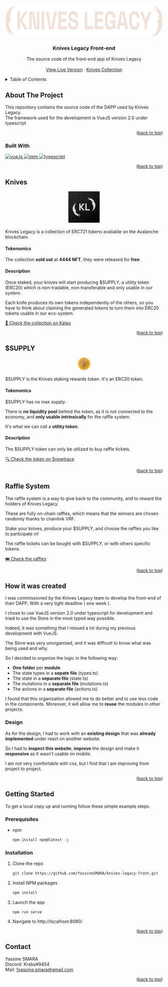 <a name="readme-top"></a>
<!-- PROJECT LOGO -->
<br />
<div align="center">
  <a href="https://github.com/YassineSMARA/knives-legacy-front" target="_blank" >
    <img src="images/logoHome.webp" alt="Logo" width="681" height="104">
  </a>

<h3 align="center">Knives Legacy Front-end</h3>

  <p align="center">
    The source code of the front-end app of Knives Legacy
    <br />
    <br />
    <a href="https://www.knives-legacy.io/" target="_blank">View Live Version</a>
    ·
    <a href="https://marketplace.kalao.io/collection/0x114712e2813451f6eb64fee2be26338d83da56c0" target="_blank">Knives Collection</a>
  </p>
</div>

<!-- TABLE OF CONTENTS -->
<details>
  <summary>Table of Contents</summary>
  <ol>
    <li>
      <a href="#about-the-project">About The Project</a>
      <ul>
        <li><a href="#built-with">Built With</a></li>
      </ul>
      <ul>
        <li><a href="#knives">Knives</a></li>
      </ul>
      <ul>
        <li><a href="#supply">$SUPPLY</a></li>
      </ul>
      <ul>
        <li><a href="#raffle-system">Raffle System</a></li>
      </ul>
    </li>
    <li><a href="#how-it-was-created">How it was created</a></li>
    <li>
      <a href="#getting-started">Getting Started</a>
      <ul>
        <li><a href="#prerequisites">Prerequisites</a></li>
        <li><a href="#installation">Installation</a></li>
      </ul>
    </li>
    <li><a href="#contact">Contact</a></li>
  </ol>
</details>



<!-- ABOUT THE PROJECT -->
## About The Project

This repository contains the source code of the DAPP used by Knives Legacy.<br>
The framework used for the development is VueJS version 2.0 under typescript<br>
<p align="right">(<a href="#readme-top">back to top</a>)</p>

### Built With

<p align="left">
  <a href="https://vuejs.org/" target="_blank">
     <img src="https://cdn.jsdelivr.net/gh/devicons/devicon/icons/vuejs/vuejs-original.svg" alt="vueJs" width="40" height="40" />
  </a>
  <a href="https://www.npmjs.com/" target="_blank">
     <img src="https://cdn.jsdelivr.net/gh/devicons/devicon/icons/npm/npm-original-wordmark.svg" alt="npm" width="40" height="50" />
  </a>
  <a href="https://www.typescriptlang.org/" target="_blank">
     <img src="https://cdn.jsdelivr.net/gh/devicons/devicon/icons/typescript/typescript-original.svg" alt="typescript" width="40" height="40"/>
  </a>
</p>
<p align="right">(<a href="#readme-top">back to top</a>)</p>

<!-- Knives -->
## Knives
<div align="center">
  <img src="images/knives-logo.jpeg" alt="Knives Logo" width="100" height="100" />
</div>
<br>
Knives Legacy is a collection of ERC721 tokens available on the Avalanche blockchain.<br>

#### Tokenomics
The collection <strong>sold out</strong> at <strong>4444 NFT</strong>, they were released for <strong>free</strong>.
<br>

#### Description

Once staked, your knives will start producing $SUPPLY, a utility token (ERC20) which is non-tradable, non-transferable and only usable in our system.

Each knife produces its own tokens independently of the others, so you have to think about claiming the generated tokens to turn them into ERC20 tokens usable in our eco-system.

<a href="https://marketplace.kalao.io/collection/0x114712e2813451f6eb64fee2be26338d83da56c0" target="_blank"> 
  🛒 Check the collection on Kalao
</a>

<p align="right">(<a href="#readme-top">back to top</a>)</p>

<!-- $SUPPLY -->
## $SUPPLY
<div align="center">
  <img src="images/supply.webp" alt="$SUPPLY" width="40" height="40" />
</div>
<br>
$SUPPLY is the Knives staking rewards token. It's an ERC20 token.<br> 

#### Tokenomics
$SUPPLY has no max supply.

There is **no liquidity pool** behind the token, as it is not connected to the economy, and **only usable intrinsically** for the raffle system.

It's what we can call a **utility token**.

#### Description
The $SUPPLY token can only be utilized to buy raffle tickets.

<a href="https://snowtrace.io/address/0x1D61841a46fF7Ed90C9De6d956108582DE3688F6" target="_blank"> 
  🔍 Check the token on Snowtrace
</a>

<p align="right">(<a href="#readme-top">back to top</a>)</p>

<!-- Raffle System -->
## Raffle System

The raffle system is a way to give back to the community, and to reward the holders of Knives Legacy.<br>

These are fully on-chain raffles, which means that the winners are chosen randomly thanks to chainlink VRF.<br>

Stake your knives, produce your $SUPPLY, and choose the raffles you like to participate in!<br>

The raffle tickets can be bought with $SUPPLY, or with others specific tokens.<br>

<a href="https://www.knives-legacy.io/raffles" target="_blank"> 
  🎟️ Check the raffles
</a>

<p align="right">(<a href="#readme-top">back to top</a>)</p>

<!-- How it was created -->
## How it was created

I was commissioned by the Knives Legacy team to develop the front-end of their DAPP, With a very tight deadline ( one week ).

I chose to use VueJS version 2.0 under typescript for development and tried to use the Store in the most typed way possible.<br>

Indeed, it was something that I missed a lot during my previous development with VueJS.<br>

The Store was very unorganized, and it was difficult to know what was being used and why.<br>

So I decided to organize the logic in the following way:
- **One folder** per **module**
- The state types in a **sepate file** (types.ts)
- The state in a **separate file** (state.ts)
- The mutations in a **separate file** (mutations.ts)
- The actions in a **separate file** (actions.ts)

I found that this organization allowed me to do better and to use less code in the components.
Moreover, it will allow me to **reuse** the modules in other projects.

### Design

As for the design, I had to work with an **existing design** that was **already implemented** under react on another website.

So I had to **inspect this website**, **improve** the design and make it **responsive** as it wasn't usable on mobile.

I am not very comfortable with css, but I find that I am improving from project to project.

<p align="right">(<a href="#readme-top">back to top</a>)</p>

<!-- GETTING STARTED -->
## Getting Started

To get a local copy up and running follow these simple example steps.

### Prerequisites

* npm
  ```sh
  npm install npm@latest -g
  ```

### Installation

1. Clone the repo
   ```sh
   git clone https://github.com/YassineSMARA/knives-legacy-front.git
   ```
2. Install NPM packages
   ```sh
   npm install
   ```
3. Launch the app
   ```env
   npm run serve
   ```
3. Navigate to http://localhost:8080/


<p align="right">(<a href="#readme-top">back to top</a>)</p>

<!-- CONTACT -->
## Contact

Yassine SMARA <br>
Discord: Krabs#9454 <br>
Mail: 1yassine.smara@gmail.com

<p align="right">(<a href="#readme-top">back to top</a>)</p>

